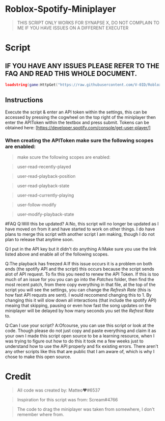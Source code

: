 # Roblox-Spotify-Miniplayer

> THIS SCRIPT ONLY WORKS FOR SYNAPSE X, DO NOT COMPLAIN TO ME IF YOU HAVE ISSUES ON A DIFFERENT EXECUTER
# Script
## IF YOU HAVE ANY ISSUES PLEASE REFER TO THE FAQ AND READ THIS WHOLE DOCUMENT.

```lua
loadstring(game:HttpGet("https://raw.githubusercontent.com/V-0ID/Roblox-Spotify-Miniplayer/main/Miniplayer.lua"))();
```

## Instructions
Execute the script & enter an API token within the settings, this can be accessed by pressing the cogwheel on the top right of the miniplayer
then enter the APIToken within the textbox and press submit. Tokens can be obtained here: 
[https://developer.spotify.com/console/get-user-player/]

### When creating the APIToken make sure the following scopes are enabled:

> make scure the following scopes are enabled:

> user-read-recently-played 

> user-read-playback-position

> user-read-playback-state

> user-read-currently-playing 

> user-follow-modify

> user-modify-playback-state

#FAQ
Q:Will this be updated?
A:No, this script will no longer be updated as I have moved on from it and have started to work on other things.
I do have plans to merge this script with another script I am making, though I do not plan to release that anytime
soon.

Q:I put in the API key but it didn't do anything
A:Make sure you use the link listed above and enable all of the following scopes.

Q:The playback has freezed
A:If this issue occurs it is a problem on both ends (the spotify API and the script) this occurs because the script
sends alot of API request. To fix this you need to renew the API Token. If this is too much of an issue for you
you can go into the *Patches* folder, then find the most recent patch, from there copy everything in that file,
at the top of the script you will see the settings, you can change the *Refresh Rate* (this is how fast API requsts are sent).
I would reccomend changing this to 1. By changing this it will slow down all interactions (that include the spotify API)
meaing that skipping, pausing or even how fast the song updates on the miniplayer will be delayed by how many seconds you set
the *Refrest Rate* to.

Q:Can I use your script?
A:Ofcourse, you can use this script or look at the code. Though please do not just copy and paste everything and claim it as your own
I made this script open source to be a learning resource, when I was trying to figure out how to do this it took me a few weeks just
to understand how to use the API properly and fix existing errors. There aren't any other scripts like this that are public that I am
aware of, which is why I chose to make this open source.

# Credit
> All code was created by: Matteo❤#6537

> Inspiration for this script was from: Scream#4766

> The code to drag the miniplayer was taken from somewhere, I don't remember where from.

